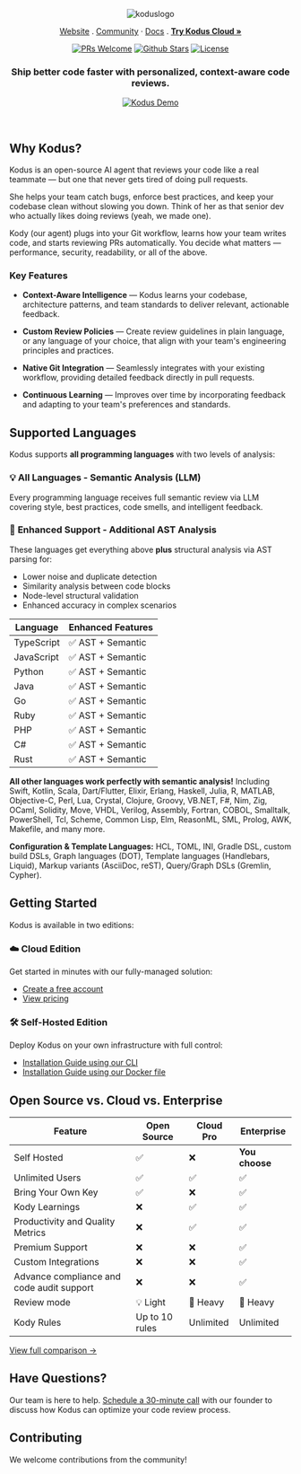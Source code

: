 <p align="center">
  <img alt="koduslogo" src="https://kodus.io/wp-content/uploads/2025/04/kodusai.png">
</p>

<p align="center">
  <a href="https://kodus.io" target="_blank">Website</a>
  .
  <a href="https://discord.gg/6WbWrRbsH7" target="_blank">Community</a>
  ·
  <a href="https://docs.kodus.io" target="_blank">Docs</a>
  .
  <a href="https://app.kodus.io" target="_blank"><strong>Try Kodus Cloud »</strong></a>
</p>

<p align="center">
   <a href='http://makeapullrequest.com'><img alt='PRs Welcome' src='https://img.shields.io/badge/PRs-welcome-brightgreen.svg?style=shields'/></a>
   <a href="https://github.com/" target="_blank"><img src="https://img.shields.io/github/stars/kodustech/kodus-ai" alt="Github Stars"></a>
   <a href="https://github.com/briefercloud/briefer/blob/main/LICENSE"><img src="https://img.shields.io/badge/license-AGPLv3-red" alt="License"></a>
</p>

<h3 align="center">Ship better code faster with personalized, context-aware code reviews.</h3>

<p align="center">
  <a href="https://www.youtube.com/watch?v=rQo9rmQ2-zM">
    <img src="https://img.youtube.com/vi/rQo9rmQ2-zM/0.jpg" alt="Kodus Demo">
  </a>
</p>

<br/>

## Why Kodus?

Kodus is an open-source AI agent that reviews your code like a real teammate — but one that never gets tired of doing pull requests.

She helps your team catch bugs, enforce best practices, and keep your codebase clean without slowing you down. Think of her as that senior dev who actually likes doing reviews (yeah, we made one).

Kody (our agent) plugs into your Git workflow, learns how your team writes code, and starts reviewing PRs automatically. You decide what matters — performance, security, readability, or all of the above.

### Key Features

- **Context-Aware Intelligence** — Kodus learns your codebase, architecture patterns, and team standards to deliver relevant, actionable feedback.

- **Custom Review Policies** — Create review guidelines in plain language, or any language of your choice, that align with your team's engineering principles and practices.

- **Native Git Integration** — Seamlessly integrates with your existing workflow, providing detailed feedback directly in pull requests.

- **Continuous Learning** — Improves over time by incorporating feedback and adapting to your team's preferences and standards.

## Supported Languages

Kodus supports **all programming languages** with two levels of analysis:

### 💡 **All Languages** - Semantic Analysis (LLM)
Every programming language receives full semantic review via LLM covering style, best practices, code smells, and intelligent feedback.

### 🚀 **Enhanced Support** - Additional AST Analysis
These languages get everything above **plus** structural analysis via AST parsing for:
- Lower noise and duplicate detection
- Similarity analysis between code blocks
- Node-level structural validation
- Enhanced accuracy in complex scenarios

| Language | Enhanced Features |
|----------|------------------|
| TypeScript | ✅ AST + Semantic |
| JavaScript | ✅ AST + Semantic |
| Python | ✅ AST + Semantic |
| Java | ✅ AST + Semantic |
| Go | ✅ AST + Semantic |
| Ruby | ✅ AST + Semantic |
| PHP | ✅ AST + Semantic |
| C# | ✅ AST + Semantic |
| Rust | ✅ AST + Semantic |

**All other languages work perfectly with semantic analysis!** Including Swift, Kotlin, Scala, Dart/Flutter, Elixir, Erlang, Haskell, Julia, R, MATLAB, Objective-C, Perl, Lua, Crystal, Clojure, Groovy, VB.NET, F#, Nim, Zig, OCaml, Solidity, Move, VHDL, Verilog, Assembly, Fortran, COBOL, Smalltalk, PowerShell, Tcl, Scheme, Common Lisp, Elm, ReasonML, SML, Prolog, AWK, Makefile, and many more.

**Configuration & Template Languages:** HCL, TOML, INI, Gradle DSL, custom build DSLs, Graph languages (DOT), Template languages (Handlebars, Liquid), Markup variants (AsciiDoc, reST), Query/Graph DSLs (Gremlin, Cypher).

## Getting Started

Kodus is available in two editions:

### ☁️ Cloud Edition

Get started in minutes with our fully-managed solution:

- [Create a free account](https://app.kodus.io/signup)
- [View pricing](https://kodus.io/pricing)

### 🛠️ Self-Hosted Edition

Deploy Kodus on your own infrastructure with full control:

- [Installation Guide using our CLI](https://docs.kodus.io/self-hosted/installation)
- [Installation Guide using our Docker file](https://docs.kodus.io/how_to_deploy/en/deploy_kodus/generic_vm)

## Open Source vs. Cloud vs. Enterprise

| Feature                                    | Open Source    | Cloud Pro | Enterprise     |
| ------------------------------------------ | -------------- | --------- | -------------- |
| Self Hosted                                | ✅             | ❌        | **You choose** |
| Unlimited Users                            | ✅             | ✅        | ✅             |
| Bring Your Own Key                         | ✅             | ❌        | ✅             |
| Kody Learnings                             | ❌             | ✅        | ✅             |
| Productivity and Quality Metrics           | ❌             | ✅        | ✅             |
| Premium Support                            | ❌             | ❌        | ✅             |
| Custom Integrations                        | ❌             | ❌        | ✅             |
| Advance compliance and code audit support  | ❌             | ❌        | ✅             |
| Review mode                                | 💡 Light       | 🚀 Heavy  | 🚀 Heavy       |
| Kody Rules                                 | Up to 10 rules | Unlimited | Unlimited      |

[View full comparison →](https://kodus.io/pricing)

## Have Questions?

Our team is here to help. [Schedule a 30-minute call](https://cal.com/gabrielmalinosqui/30min) with our founder to discuss how Kodus can optimize your code review process.

## Contributing

We welcome contributions from the community!
